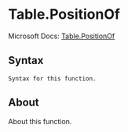 ---
---

# Table.PositionOf

Microsoft Docs: [Table.PositionOf](https://docs.microsoft.com/en-us/powerquery-m/table-positionof)

## Syntax

```
Syntax for this function.
```

## About

About this function.

